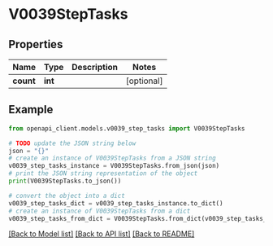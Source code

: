 # V0039StepTasks


## Properties

Name | Type | Description | Notes
------------ | ------------- | ------------- | -------------
**count** | **int** |  | [optional] 

## Example

```python
from openapi_client.models.v0039_step_tasks import V0039StepTasks

# TODO update the JSON string below
json = "{}"
# create an instance of V0039StepTasks from a JSON string
v0039_step_tasks_instance = V0039StepTasks.from_json(json)
# print the JSON string representation of the object
print(V0039StepTasks.to_json())

# convert the object into a dict
v0039_step_tasks_dict = v0039_step_tasks_instance.to_dict()
# create an instance of V0039StepTasks from a dict
v0039_step_tasks_from_dict = V0039StepTasks.from_dict(v0039_step_tasks_dict)
```
[[Back to Model list]](../README.md#documentation-for-models) [[Back to API list]](../README.md#documentation-for-api-endpoints) [[Back to README]](../README.md)


